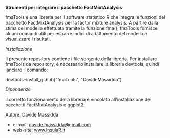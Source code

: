 <b>Strumenti per integrare il pacchetto FactMixtAnalysis</b>

fmaTools è una libreria per il software statistico R che integra le funzioni del pacchetto FactMixtAnalysis per la factor mixture analysis. A partire dalla stima del modello effettuata tramite la funzione fma(), fmaTools fornisce alcuni comandi utili per estrarre indici di adattamento del modello e visualizzare i risultati.

<i>Installazione</i>

Il presente repository contiene i file sorgente della libreria. Per installare fmaTools da repository, è necessario installare la libreria devtools, quindi lanciare il comando:

devtools::install_github("fmaTools", "DavideMassidda")

<i>Dipendenze</i>

il corretto funzionamento della libreria è vincolato all'installazione dei pacchetti FactMixtAnalysis e ggplot2.

Autore: Davide Massidda
- e-mail: davide.massidda@gmail.com
- web-site: www.InsulaR.it

